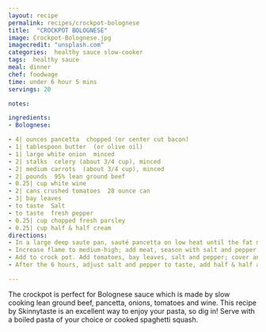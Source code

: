 ```yaml
---
layout: recipe
permalink: recipes/crockpot-bolognese
title:  "CROCKPOT BOLOGNESE"
image: Crockpot-Bolognese.jpg
imagecredit: "unsplash.com"
categories:  healthy sauce slow-cooker
tags:  healthy sauce
meal: dinner
chef: foodwage
time: under 6 hour 5 mins
servings: 20

notes:

ingredients:
- Bolognese:

- 4| ounces pancetta  chopped (or center cut bacon)
- 1| tablespoon butter  (or olive oil)
- 1| large white onion  minced
- 2| stalks  celery (about 3/4 cup), minced
- 2| medium carrots  (about 3/4 cup), minced
- 2| pounds  95% lean ground beef
- 0.25| cup white wine
- 2| cans crushed tomatoes  28 ounce can
- 3| bay leaves
- to taste  Salt
- to taste  fresh pepper
- 0.25| cup chopped fresh parsley
- 0.25| cup half & half cream
directions:
- In a large deep saute pan, sauté pancetta on low heat until the fat melts, about 4-5 minutes. Add butter, onions, celery and carrots and cook on medium-low heat until soft, about 5 minutes.
- Increase flame to medium-high; add meat, season with salt and pepper and sauté until browned. Drain the fat then add wine; cook until it reduces down, about 3-4 minutes.
- Add to crock pot. Add tomatoes, bay leaves, salt and pepper; cover and set slow cooker to LOW 6 hours.
- After the 6 hours, adjust salt and pepper to taste, add half & half and parsley; stir and serve over your favorite pasta or spaghetti squash.

---
```


The crockpot is perfect for Bolognese sauce which is made by slow cooking lean ground beef, pancetta, onions, tomatoes and wine. This recipe by Skinnytaste is an excellent way to enjoy your pasta, so dig in! Serve with a boiled pasta of your choice or cooked spaghetti squash.
